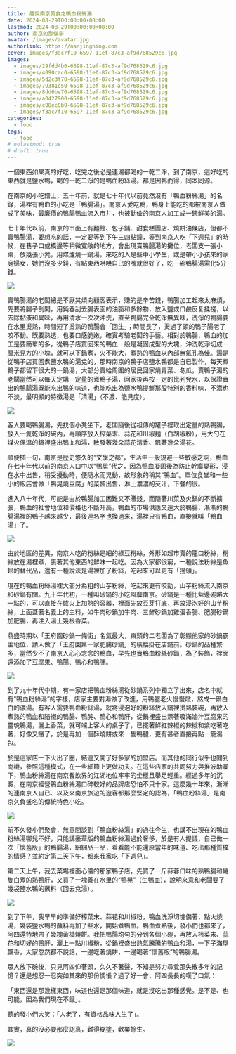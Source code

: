 ```yaml
---
title: 趣說南京美食之鴨血粉絲湯
date: 2024-08-29T00:00:00+08:00
lastmod: 2024-08-29T00:00:00+08:00
author: 南京的那個寧
avatar: /images/avatar.jpg
authorlink: https://nanjingning.com
cover: images/f3ac7f10-6597-11ef-87c3-af9d768529c6.jpg
images:
  - images/29fdd4b0-6598-11ef-87c3-af9d768529c6.jpg
  - images/4090cac0-6598-11ef-87c3-af9d768529c6.jpg
  - images/5d2c3f70-6598-11ef-87c3-af9d768529c6.jpg
  - images/79381e50-6598-11ef-87c3-af9d768529c6.jpg
  - images/8dd6be70-6598-11ef-87c3-af9d768529c6.jpg
  - images/a0427900-6598-11ef-87c3-af9d768529c6.jpg
  - images/c08ec0b0-6598-11ef-87c3-af9d768529c6.jpg
  - images/f3ac7f10-6597-11ef-87c3-af9d768529c6.jpg
categories:
  - food
tags:
  - food
# nolastmod: true
# draft: true
---
```


一個東西如果真的好吃，吃完之後必是連湯都喝的一乾二淨，到了南京，這好吃的東西就是鹽水鴨，喝的一乾二淨的是鴨血粉絲湯。都是因鴨而得，同本同源。

<!--more-->

在南京的小吃譜上，五十年前，就是七十年代以前竟然沒有「鴨血粉絲湯」的名錄，湯裡有鴨血的小吃是「鴨腸湯」。南京人愛吃鴨，鴨身上能吃的都被南京人做成了美味，最廉價的鴨腸鴨血流入市井，也被勤儉的南京人加工成一碗鮮美的湯。

七十年代以前，南京的市面上有麵館、包子鋪、甜食糕團店、燒餅油條店，但都不賣鴨腸湯，要想吃的話，一定要等到下午三四點鐘，等到南京人吃「下週兒」的時候，在巷子口或橋邊等稍微寬敞的地方，會出現賣鴨腸湯的攤位，老闆支一張小桌，放幾張小凳，用煤爐燒一鍋湯，來吃的人是些中小學生，或是帶小小孩來的家庭婦女，她們沒多少錢，有點東西哄哄自已的嘴就很好了，吃一碗鴨腸湯需化5分錢。

![](images/29fdd4b0-6598-11ef-87c3-af9d768529c6.jpg)

賣鴨腸湯的老闆總是不厭其煩向顧客表示，賺的是辛苦錢，鴨腸加工起來太麻煩，先要將腸子剖開，用鈍器刮去腸表面的油脂和多餘物，放入鹽或口鹼反复揉搓，以去除黏液和異味，再用清水一次次沖洗，直至鴨腸完全乾淨無異味，洗淨的鴨腸要在水里燙熟，時間短了燙熟的鴨腸會「回生」；時間長了，燙過了頭的鴨子腸老了咬不動。既要熟透，也要口感脆嫩，確實考驗老闆的手藝。相對於鴨腸，鴨血的加工是要簡單的多，從鴨子店買回來的鴨血一般是凝固成型的大塊，沖洗乾淨切成一厘米見方的小塊，就可以下鍋煮，火不能大，煮熟的鴨血以內部無氣孔為佳。湯是從鴨子店買回煮鹽水鴨的湯兌的，那時南京的鴨子店鹽水鴨都是自已製作，每天煮鴨子都留下很大的一鍋湯，大部分賣給周圍的居民回家燒青菜、冬瓜，賣鴨子湯的老闆當然可以每天定購一定量的煮鴨子湯，回家後再按一定的比列兌水，以保證賣出的鴨腸湯既能吃出鴨的味道，也能吃出為鹽水鴨提鮮那股特別的香料味，不濃也不淡，最明顯的特徵湯是「清湯」（不濃、能見度）。

![](images/4090cac0-6598-11ef-87c3-af9d768529c6.jpg)

客人要喝鴨腸湯，先找個小凳坐下，老闆隨後從祖傳的罐子裡取出定量的熟鴨腸，放入一隻乾淨的碗內，再順序放入榨菜末、蒜花和川椒麵（白胡椒粉），用大勺在煤火保溫的鍋裡盛出鴨血和湯，散發著幾朵蒜花清香、飄著幾朵湯花。

順便插一句，南京是歷史悠久的“文學之都”，生活中一般規避一些敏感之詞，鴨血在七十年代以前的南京人口中以“鴨晃”代之，因為鴨血凝固後為防止幹癟變形，浸在水中出售，稍受擾動時，便隨水而晃動，故形象的稱其“鴨血”。單位食堂和一些小的飯店會做「鴨晃燒豆腐」的菜餚出售，淋上濃濃的芡汁，下餐的很。

進入八十年代，可能是由於鴨腸加工困難又不賺錢，而隨著川菜及火鍋的不斷擴張，鴨血的社會地位和價格也不斷升高，鴨血的市場供應又遠大於鴨腸，漸漸的鴨腸湯裡的鴨子越來越少，最後連名字也換過來，湯裡只有鴨血，直接就叫「鴨血湯」了。

![](images/5d2c3f70-6598-11ef-87c3-af9d768529c6.jpg)

由於地區的差異，南京人吃的粉絲是細的綠豆粉絲，外形如超市賣的龍口粉絲，粉絲放在湯裡煮，裹著其他東西的鮮味一起吃。因為大家都很窮，一種說法粉絲是魚翅的替代品，還有一種說法是湯裡加了粉絲，吃起來可以更有「撈頭」。

現在的鴨血粉絲湯裡大部分為粗的山芋粉絲，吃起來更有咬勁，山芋粉絲流入南京和砂鍋有關。九十年代初，一種叫砂鍋的小吃風靡南京。砂鍋是一種比藍邊碗略大一點的，可以直接在爐火上加熱的容器，裡面先放豆芽打底，再放浸泡好的山芋粉絲，上面蓋著名義上的主料，如牛肉砂鍋加牛肉、三鮮砂鍋加雞蛋香腸、肥腸砂鍋加肥腸，再注入湯上幾根香菜。

鼎盛時期以「王府園砂鍋一條街」名氣最大，東頭的二老闆為了彰顯他家的砂鍋霸主地位，請人做了「王府園第一家肥腸砂鍋」的橫幅掛在店鋪前。砂鍋的品種繁多，當然少不了南京人心心念念的鴨血，早先也賣鴨血粉絲砂鍋，為了裝飾，裡面還添加了豆腐果、鴨腸、鴨心和鴨肝。

![](images/79381e50-6598-11ef-87c3-af9d768529c6.jpg)

到了九十年代中期，有一家店把鴨血粉絲湯從砂鍋系列中獨立了出來，店名中就有“鴨血粉絲湯”的字樣，店家主要對湯做了改進，用鴨腿老火慢慢燉，熬成一鍋白白的濃湯。有客人需要鴨血粉絲湯，就將浸泡好的粉絲放入鍋裡燙熟裝碗，再放入煮熟的鴨血和陪襯的鴨腸、鴨肫、鴨心和鴨肝，從鍋裡盛出漂著吸滿滷汁豆腐果的靈魂鴨湯，灑上香菜，就可端上客人的桌子了，已擺著鮮紅辣椒的辣椒和紫吃著吃著，好像又餓了，於是再加一個酥燒餅或來一隻鴨腿，更有甚者直接再點一籠湯包。

於是這家店一下火出了圈，結連又開了好多家的加盟店。而其他的同行似乎也聞到商機，參照這種模式，在一些細節上更做功夫。在這些店家的共同努力與推波助瀾下，鴨血粉絲湯在南京餐飲界的江湖地位牢牢的坐穩且舉足輕重。經過多年的沉澱，在南京經營鴨血粉絲湯口碑較好的品牌店恐怕不只十家。這麼幾十年來，漸漸的連南京人自已、以及來南京旅遊的遊客都那麼堅定的認為，「鴨血粉絲湯」是南京久負盛名的傳統特色小吃。

![](images/8dd6be70-6598-11ef-87c3-af9d768529c6.jpg)

前不久發小們聚會，無意間談到「鴨血粉絲湯」的過往今生，也講不出現在的鴨血粉絲湯哪兒不好，只能講豪華版的鴨血粉絲湯過於奢侈，於是有人提議，自已做一次「懷舊版」的鴨腸湯，細細品一品，看看能不能還原當年的味道、吃出那種質樸的情感？並約定第二天下午，都來我家吃「下週兒」。

第二天上午，我去菜場裡面心儀的那家鴨子店，先買了一斤蒜蓉口味的熟鴨腸和幾隻白煮的熟鴨肝，又買了一塊養在水里的“鴨晃”（生鴨血），說明來意和老闆要了幾袋鹽水鴨的蘸料（回去兌湯）。

![](images/a0427900-6598-11ef-87c3-af9d768529c6.jpg)

到了下午，我早早的準備好榨菜末、蒜花和川椒粉，鴨血洗淨切塊備著，點火燒湯，幾袋鹽水鴨的蘸料再加了些水，開始煮鴨血。鴨血煮熟後，發小們也都來了，阿四還特地帶了幾塊黃橋燒餅。我把鴨腸均勻的分到各個小碗，再放入榨菜末、蒜花和切好的鴨肝，灑上一點川椒粉，從鍋裡盛出熱氣騰騰的鴨血和湯，一下子滿屋飄香，大家忽然都不說話，一邊吃著燒餅，一邊喝著“懷舊版”的鴨腸湯。

眾人放下碗後，只見阿四仰著頭，久久不著聲，不知是努力尋覓那失散多年的記憶？還是想忍一忍突如其來的那份惆悵？過了好一會，阿四長長的嘆了口氣：

「東西還是那幾樣東西，味道也還是那個味道，就是沒吃出那種感覺。是不是、也可能，因為我們現在不餓」。

聽的發小們大笑：「人老了，有資格品味人生了」。

其實，真的沒必要那麼認真，難得糊塗，歡樂餘生。

![](images/c08ec0b0-6598-11ef-87c3-af9d768529c6.jpg)
